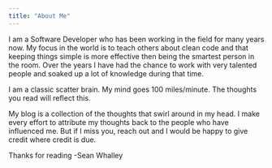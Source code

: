 ```yaml
---
title: "About Me"
---
```

I am a Software Developer who has been working in the field for many years now. My focus in the world is to teach others about clean code and that keeping things simple is more effective then being the smartest person in the room. Over the years I have had the chance to work with very talented people and soaked up a lot of knowledge during that time.

I am a classic scatter brain. My mind goes 100 miles/minute. The thoughts you read will reflect this. 

My blog is a collection of the thoughts that swirl around in my head. I make every effort to attribute my thoughts back to the people who have influenced me. But if I miss you, reach out and I would be happy to give credit where credit is due.

Thanks for reading
-Sean Whalley